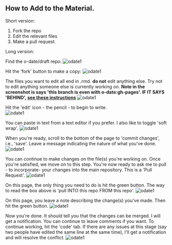 ## How to Add to the Material.

Short version:
1. Fork the repo
2. Edit the relevant files
3. Make a pull request.


Long version:

Find the o-date/draft repo:
![odate1](/help-images/odate-1.png)

Hit the 'fork' button to make a copy:
![odate1](/help-images/odate-2.png)

The files you want to edit all end in .rmd. **do not** edit anything else. Try not to edit anything someone else is currently working on. **Note in the screenshot is says 'this branch is even with o-date:gh-pages'. IF IT SAYS 'BEHIND', [see these instructions](syncing-repo.md)**
![odate1](/help-images/odate-3.png)

Hit the 'edit' icon -  the pencil - to begin to write.  
![odate1](/help-images/odate-4.png)

You can paste in text from a text editor if you prefer. I also like to toggle 'soft wrap'.
![odate1](/help-images/odate-5.png)

When you're ready, scroll to the bottom of the page to 'commit changes', i.e., 'save'. Leave a message indicating the nature of what you've done.
![odate1](/help-images/odate-6.png)

You can continue to make changes on the file(s) you're working on. Once you're satisfied, we move on to this step.
You're now ready to ask me to pull - to incorporate-  your changes into the main repository. This is a 'Pull Request'.
![odate1](/help-images/odate-7.png)

On this page, the only thing you need to do is hit the green button. The way to read the box above is 'pull INTO this repo FROM this repo'.
![odate1](/help-images/odate-8.png)

On this page, you leave a note describing the change(s) you've made. Then hit the green button.
![odate1](/help-images/odate-9.png)

Now you're done. It should tell you that the changes can be merged. I will get a notification. You can continue to leave comments if you want. To continue working, hit the 'code' tab. If there are any issues at this stage (say two people have edited the same line at the same time), I'll get a notification and will resolve the conflict. 
![odate1](/help-images/odate-11.png)
